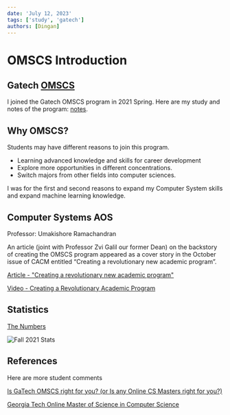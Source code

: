 ```yaml
---
date: 'July 12, 2023'
tags: ['study', 'gatech']
authors: [Dingan]
---
```


# OMSCS Introduction

## Gatech [OMSCS](https://omscs.gatech.edu/)

I joined the Gatech OMSCS program in 2021 Spring. Here are my study and notes of the program: [notes](/docs/category/omscs).

## Why OMSCS?

Students may have different reasons to join this program.

* Learning advanced knowledge and skills for career development
* Explore more opportunities in different concentrations.
* Switch majors from other fields into computer sciences.

I was for the first and second reasons to expand my Computer
System skills and expand machine learning knowledge.

## Computer Systems AOS

Professor: Umakishore Ramachandran

An article (joint with Professor Zvi Galil our former Dean) on the backstory of
creating the OMSCS program appeared as a cover story in the October issue of CACM
entitled “Creating a revolutionary new academic program”.

[Article - "Creating a revolutionary new academic program"](https://cacm.acm.org/magazines/2022/10/264855-creating-a-revolutionary-academic-program/fulltext)

[Video - Creating a Revolutionary Academic Program](https://vimeo.com/743513331)

## Statistics

[The Numbers](https://omscs.gatech.edu/prospective-students/numbers)

![Fall 2021 Stats](https://omscs.gatech.edu/sites/default/files/images/Annual_Report/numbersb_2021-3.png)

## References

Here are more student comments

[Is GaTech OMSCS right for you? (or Is any Online CS Masters right for you?)](https://medium.com/higher-order-functions/is-gatech-omscs-right-for-you-or-is-any-online-cs-masters-right-for-you-18827078b073)

[Georgia Tech Online Master of Science in Computer Science](https://www.reddit.com/r/OMSCS/?count=25&after=t3_heq2ae)
